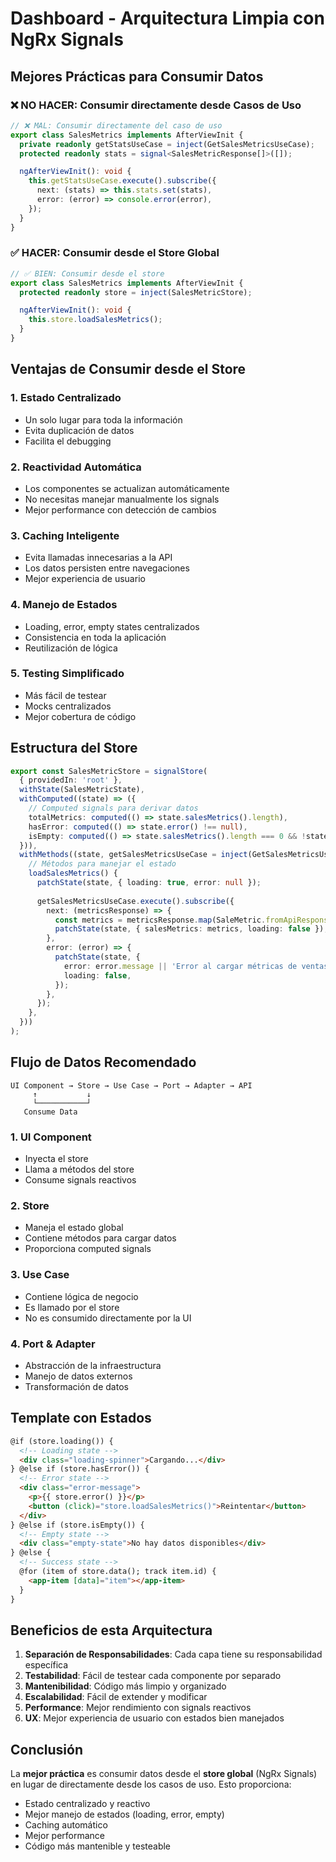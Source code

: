 # Dashboard - Arquitectura Limpia con NgRx Signals

## Mejores Prácticas para Consumir Datos

### ❌ **NO HACER**: Consumir directamente desde Casos de Uso

```typescript
// ❌ MAL: Consumir directamente del caso de uso
export class SalesMetrics implements AfterViewInit {
  private readonly getStatsUseCase = inject(GetSalesMetricsUseCase);
  protected readonly stats = signal<SalesMetricResponse[]>([]);

  ngAfterViewInit(): void {
    this.getStatsUseCase.execute().subscribe({
      next: (stats) => this.stats.set(stats),
      error: (error) => console.error(error),
    });
  }
}
```

### ✅ **HACER**: Consumir desde el Store Global

```typescript
// ✅ BIEN: Consumir desde el store
export class SalesMetrics implements AfterViewInit {
  protected readonly store = inject(SalesMetricStore);

  ngAfterViewInit(): void {
    this.store.loadSalesMetrics();
  }
}
```

## Ventajas de Consumir desde el Store

### 1. **Estado Centralizado**
- Un solo lugar para toda la información
- Evita duplicación de datos
- Facilita el debugging

### 2. **Reactividad Automática**
- Los componentes se actualizan automáticamente
- No necesitas manejar manualmente los signals
- Mejor performance con detección de cambios

### 3. **Caching Inteligente**
- Evita llamadas innecesarias a la API
- Los datos persisten entre navegaciones
- Mejor experiencia de usuario

### 4. **Manejo de Estados**
- Loading, error, empty states centralizados
- Consistencia en toda la aplicación
- Reutilización de lógica

### 5. **Testing Simplificado**
- Más fácil de testear
- Mocks centralizados
- Mejor cobertura de código

## Estructura del Store

```typescript
export const SalesMetricStore = signalStore(
  { providedIn: 'root' },
  withState(SalesMetricState),
  withComputed((state) => ({
    // Computed signals para derivar datos
    totalMetrics: computed(() => state.salesMetrics().length),
    hasError: computed(() => state.error() !== null),
    isEmpty: computed(() => state.salesMetrics().length === 0 && !state.loading()),
  })),
  withMethods((state, getSalesMetricsUseCase = inject(GetSalesMetricsUseCase)) => ({
    // Métodos para manejar el estado
    loadSalesMetrics() {
      patchState(state, { loading: true, error: null });
      
      getSalesMetricsUseCase.execute().subscribe({
        next: (metricsResponse) => {
          const metrics = metricsResponse.map(SaleMetric.fromApiResponse);
          patchState(state, { salesMetrics: metrics, loading: false });
        },
        error: (error) => {
          patchState(state, {
            error: error.message || 'Error al cargar métricas de ventas',
            loading: false,
          });
        },
      });
    },
  }))
);
```

## Flujo de Datos Recomendado

```
UI Component → Store → Use Case → Port → Adapter → API
     ↑           ↓
     └───────────┘
   Consume Data
```

### 1. **UI Component**
- Inyecta el store
- Llama a métodos del store
- Consume signals reactivos

### 2. **Store**
- Maneja el estado global
- Contiene métodos para cargar datos
- Proporciona computed signals

### 3. **Use Case**
- Contiene lógica de negocio
- Es llamado por el store
- No es consumido directamente por la UI

### 4. **Port & Adapter**
- Abstracción de la infraestructura
- Manejo de datos externos
- Transformación de datos

## Template con Estados

```html
@if (store.loading()) {
  <!-- Loading state -->
  <div class="loading-spinner">Cargando...</div>
} @else if (store.hasError()) {
  <!-- Error state -->
  <div class="error-message">
    <p>{{ store.error() }}</p>
    <button (click)="store.loadSalesMetrics()">Reintentar</button>
  </div>
} @else if (store.isEmpty()) {
  <!-- Empty state -->
  <div class="empty-state">No hay datos disponibles</div>
} @else {
  <!-- Success state -->
  @for (item of store.data(); track item.id) {
    <app-item [data]="item"></app-item>
  }
}
```

## Beneficios de esta Arquitectura

1. **Separación de Responsabilidades**: Cada capa tiene su responsabilidad específica
2. **Testabilidad**: Fácil de testear cada componente por separado
3. **Mantenibilidad**: Código más limpio y organizado
4. **Escalabilidad**: Fácil de extender y modificar
5. **Performance**: Mejor rendimiento con signals reactivos
6. **UX**: Mejor experiencia de usuario con estados bien manejados

## Conclusión

La **mejor práctica** es consumir datos desde el **store global** (NgRx Signals) en lugar de directamente desde los casos de uso. Esto proporciona:

- Estado centralizado y reactivo
- Mejor manejo de estados (loading, error, empty)
- Caching automático
- Mejor performance
- Código más mantenible y testeable
